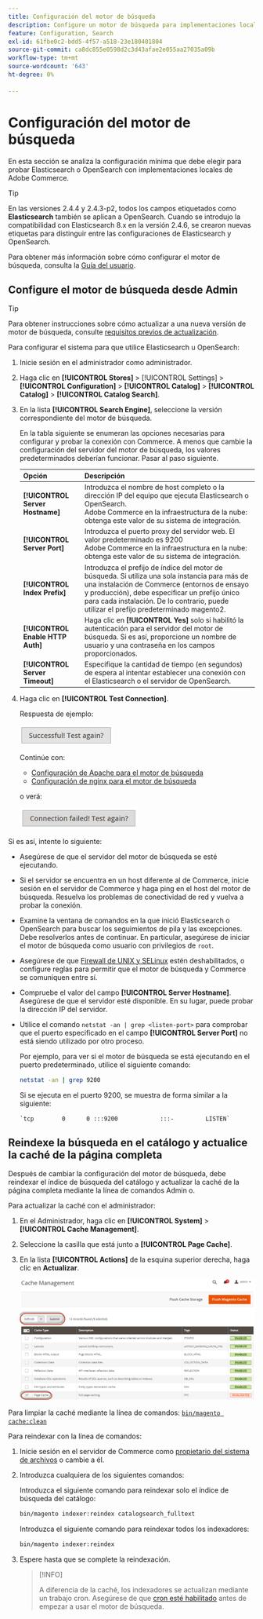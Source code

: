 ```yaml
---
title: Configuración del motor de búsqueda
description: Configure un motor de búsqueda para implementaciones locales de Adobe Commerce.
feature: Configuration, Search
exl-id: 61fbe0c2-bdd5-4f57-a518-23e180401804
source-git-commit: ca8dc855e0598d2c3d43afae2e055aa27035a09b
workflow-type: tm+mt
source-wordcount: '643'
ht-degree: 0%

---
```


# Configuración del motor de búsqueda

En esta sección se analiza la configuración mínima que debe elegir para probar Elasticsearch o OpenSearch con implementaciones locales de Adobe Commerce.

>[!TIP]
>
>En las versiones 2.4.4 y 2.4.3-p2, todos los campos etiquetados como **Elasticsearch** también se aplican a OpenSearch.
>Cuando se introdujo la compatibilidad con Elasticsearch 8.x en la versión 2.4.6, se crearon nuevas etiquetas para distinguir entre las configuraciones de Elasticsearch y OpenSearch.

Para obtener más información sobre cómo configurar el motor de búsqueda, consulta la [Guía del usuario](https://experienceleague.adobe.com/docs/commerce-admin/catalog/catalog/search/search-configuration.html?lang=es).

## Configure el motor de búsqueda desde Admin

>[!TIP]
>
>Para obtener instrucciones sobre cómo actualizar a una nueva versión de motor de búsqueda, consulte [requisitos previos de actualización](../../upgrade/prepare/prerequisites.md).

Para configurar el sistema para que utilice Elasticsearch u OpenSearch:

1. Inicie sesión en el administrador como administrador.
1. Haga clic en **[!UICONTROL Stores]** > [!UICONTROL Settings] > **[!UICONTROL Configuration]** > **[!UICONTROL Catalog]** > **[!UICONTROL Catalog]** > **[!UICONTROL Catalog Search]**.
1. En la lista **[!UICONTROL Search Engine]**, seleccione la versión correspondiente del motor de búsqueda.

   En la tabla siguiente se enumeran las opciones necesarias para configurar y probar la conexión con Commerce. A menos que cambie la configuración del servidor del motor de búsqueda, los valores predeterminados deberían funcionar. Pasar al paso siguiente.

   | Opción | Descripción |
   |--- |--- |
   | **[!UICONTROL Server Hostname]** | Introduzca el nombre de host completo o la dirección IP del equipo que ejecuta Elasticsearch o OpenSearch.<br>Adobe Commerce en la infraestructura de la nube: obtenga este valor de su sistema de integración. |
   | **[!UICONTROL Server Port]** | Introduzca el puerto proxy del servidor web. El valor predeterminado es 9200<br>Adobe Commerce en la infraestructura en la nube: obtenga este valor de su sistema de integración. |
   | **[!UICONTROL Index Prefix]** | Introduzca el prefijo de índice del motor de búsqueda. Si utiliza una sola instancia para más de una instalación de Commerce (entornos de ensayo y producción), debe especificar un prefijo único para cada instalación. De lo contrario, puede utilizar el prefijo predeterminado magento2. |
   | **[!UICONTROL Enable HTTP Auth]** | Haga clic en **[!UICONTROL Yes]** solo si habilitó la autenticación para el servidor del motor de búsqueda. Si es así, proporcione un nombre de usuario y una contraseña en los campos proporcionados. |
   | **[!UICONTROL Server Timeout]** | Especifique la cantidad de tiempo (en segundos) de espera al intentar establecer una conexión con el Elasticsearch o el servidor de OpenSearch. |

1. Haga clic en **[!UICONTROL Test Connection]**.

   Respuesta de ejemplo:

   ![éxito](../../assets/configuration/elastic_test-success.png)

   Continúe con:

   - [Configuración de Apache para el motor de búsqueda](../../installation/prerequisites/search-engine/configure-apache.md)
   - [Configuración de nginx para el motor de búsqueda](../../installation/prerequisites/search-engine/configure-nginx.md)

   o verá:

   ![error](../../assets/configuration/elastic_test-fail.png)

Si es así, intente lo siguiente:

- Asegúrese de que el servidor del motor de búsqueda se esté ejecutando.
- Si el servidor se encuentra en un host diferente al de Commerce, inicie sesión en el servidor de Commerce y haga ping en el host del motor de búsqueda. Resuelva los problemas de conectividad de red y vuelva a probar la conexión.
- Examine la ventana de comandos en la que inició Elasticsearch o OpenSearch para buscar los seguimientos de pila y las excepciones. Debe resolverlos antes de continuar. En particular, asegúrese de iniciar el motor de búsqueda como usuario con privilegios de `root`.
- Asegúrese de que [Firewall de UNIX y SELinux](../../installation/prerequisites/search-engine/overview.md#firewall-and-selinux) estén deshabilitados, o configure reglas para permitir que el motor de búsqueda y Commerce se comuniquen entre sí.
- Compruebe el valor del campo **[!UICONTROL Server Hostname]**. Asegúrese de que el servidor esté disponible. En su lugar, puede probar la dirección IP del servidor.
- Utilice el comando `netstat -an | grep <listen-port>` para comprobar que el puerto especificado en el campo **[!UICONTROL Server Port]** no está siendo utilizado por otro proceso.

  Por ejemplo, para ver si el motor de búsqueda se está ejecutando en el puerto predeterminado, utilice el siguiente comando:

  ```bash
  netstat -an | grep 9200
  ```

  Si se ejecuta en el puerto 9200, se muestra de forma similar a la siguiente:

  ```
  `tcp        0      0 :::9200            :::-         LISTEN`
  ```

## Reindexe la búsqueda en el catálogo y actualice la caché de la página completa

Después de cambiar la configuración del motor de búsqueda, debe reindexar el índice de búsqueda del catálogo y actualizar la caché de la página completa mediante la línea de comandos Admin o.

Para actualizar la caché con el administrador:

1. En el Administrador, haga clic en **[!UICONTROL System]** > **[!UICONTROL Cache Management]**.
1. Seleccione la casilla que está junto a **[!UICONTROL Page Cache]**.
1. En la lista **[!UICONTROL Actions]** de la esquina superior derecha, haga clic en **Actualizar**.

   ![administración de caché](../../assets/configuration/refresh-cache.png)

Para limpiar la caché mediante la línea de comandos: [`bin/magento cache:clean`](../cli/manage-cache.md#clean-and-flush-cache-types)

Para reindexar con la línea de comandos:

1. Inicie sesión en el servidor de Commerce como [propietario del sistema de archivos](../../installation/prerequisites/file-system/overview.md) o cambie a él.
1. Introduzca cualquiera de los siguientes comandos:

   Introduzca el siguiente comando para reindexar solo el índice de búsqueda del catálogo:

   ```bash
   bin/magento indexer:reindex catalogsearch_fulltext
   ```

   Introduzca el siguiente comando para reindexar todos los indexadores:

   ```bash
   bin/magento indexer:reindex
   ```

1. Espere hasta que se complete la reindexación.

   >[!INFO]
   >
   >A diferencia de la caché, los indexadores se actualizan mediante un trabajo cron. Asegúrese de que [cron esté habilitado](../cli/configure-cron-jobs.md) antes de empezar a usar el motor de búsqueda.
